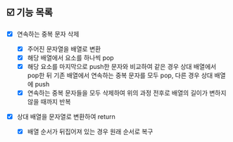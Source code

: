 ## ☑️ 기능 목록

- [x] 연속하는 중복 문자 삭제
  
  - [x] 주어진 문자열을 배열로 변환
  - [x] 해당 배열에서 요소를 하나씩 pop
  - [x] 해당 요소를 마지막으로 push한 문자와 비교하여 같은 경우 상대 배열에서 pop한 뒤 기존 배열에서 연속하는 중복 문자를 모두 pop, 다른 경우 상대 배열에 push
  - [x] 연속하는 중복 문자들을 모두 삭제하여 위의 과정 전후로 배열의 길이가 변하지 않을 때까지 반복

- [x] 상대 배열을 문자열로 변환하여 return
  
  - [x] 배열 순서가 뒤집어져 있는 경우 원래 순서로 복구
